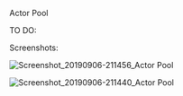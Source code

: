Actor Pool

TO DO:


Screenshots:

![Screenshot_20190906-211456_Actor Pool](https://user-images.githubusercontent.com/33603567/64450944-cb681a00-d0eb-11e9-99f1-f4af98999153.jpg)

![Screenshot_20190906-211440_Actor Pool](https://user-images.githubusercontent.com/33603567/64450946-cdca7400-d0eb-11e9-9a62-cf56b2df224b.jpg)



